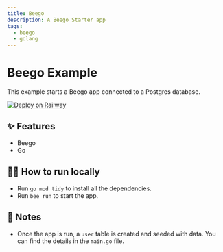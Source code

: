 ```yaml
---
title: Beego
description: A Beego Starter app
tags:
  - beego
  - golang
---
```


# Beego Example

This example starts a Beego app connected to a Postgres database.

[![Deploy on Railway](https://railway.app/button.svg)](https://railway.app/new/template/dTvvSf)

## ✨ Features

- Beego
- Go

## 💁‍♀️ How to run locally

- Run `go mod tidy` to install all the dependencies.
- Run `bee run` to start the app.

## 📝 Notes

- Once the app is run, a `user` table is created and seeded with data. You can find the details in the `main.go` file.